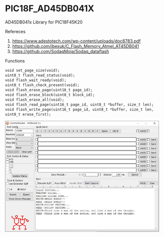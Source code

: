 # PIC18F_AD45DB041X
AD45DB041x Library for PIC18F45K20 <br>

Refereces
1. https://www.adestotech.com/wp-content/uploads/doc8783.pdf
2. https://github.com/ibexuk/C_Flash_Memory_Atmel_AT45DB041
3. https://github.com/SodaqMoja/Sodaq_dataflash

Functions
```
void set_page_size(void);
uint8_t flash_read_status(void);
void flash_wait_ready(void);
uint8_t flash_check_present(void);
void flash_erase_page(uint16_t page_id);
void flash_erase_block(uint8_t block_id);
void flash_erase_all(void);
void flash_read_page(uint16_t page_id, uint8_t *buffer, size_t len);
void flash_write_page(uint16_t page_id, uint8_t *buffer, size_t len, uint8_t erase_first);
```

![at45db041x](./at45db041x.jpg)<br>
